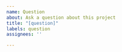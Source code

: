 ```yaml
---
name: Question
about: Ask a question about this project
title: "[question]"
labels: question
assignees: ''

---
```

